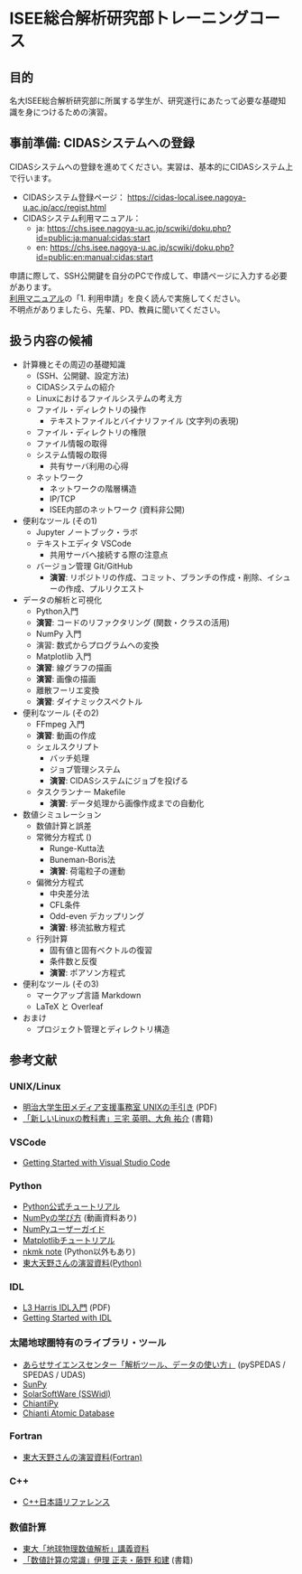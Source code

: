 # ISEE総合解析研究部トレーニングコース

## 目的

名大ISEE総合解析研究部に所属する学生が、研究遂行にあたって必要な基礎知識を身につけるための演習。

## 事前準備: CIDASシステムへの登録

CIDASシステムへの登録を進めてください。実習は、基本的にCIDASシステム上で行います。  

- CIDASシステム登録ページ： <https://cidas-local.isee.nagoya-u.ac.jp/acc/regist.html>
- CIDASシステム利用マニュアル：
  - ja: <https://chs.isee.nagoya-u.ac.jp/scwiki/doku.php?id=public:ja:manual:cidas:start>
  - en: <https://chs.isee.nagoya-u.ac.jp/scwiki/doku.php?id=public:en:manual:cidas:start>

申請に際して、SSH公開鍵を自分のPCで作成して、申請ページに入力する必要があります。  
[利用マニュアル](https://chs.isee.nagoya-u.ac.jp/scwiki/doku.php?id=public:ja:manual:cidas:start)の「1. 利用申請」を良く読んで実施してください。  
不明点がありましたら、先輩、PD、教員に聞いてください。

## 扱う内容の候補

- 計算機とその周辺の基礎知識
  - (SSH、公開鍵、設定方法)
  - CIDASシステムの紹介
  - Linuxにおけるファイルシステムの考え方
  - ファイル・ディレクトリの操作
    - テキストファイルとバイナリファイル (文字列の表現)
  - ファイル・ディレクトリの権限
  - ファイル情報の取得
  - システム情報の取得
    - 共有サーバ利用の心得
  - ネットワーク
    - ネットワークの階層構造
    - IP/TCP
    - ISEE内部のネットワーク (資料非公開)
- 便利なツール (その1)
  - Jupyter ノートブック・ラボ
  - テキストエディタ VSCode
    - 共用サーバへ接続する際の注意点
  - バージョン管理 Git/GitHub
    - **演習**: リポジトリの作成、コミット、ブランチの作成・削除、イシューの作成、プルリクエスト
- データの解析と可視化
  - Python入門
  - **演習**: コードのリファクタリング (関数・クラスの活用)
  - NumPy 入門
  - 演習: 数式からプログラムへの変換
  - Matplotlib 入門
  - **演習**: 線グラフの描画
  - **演習**: 画像の描画
  - 離散フーリエ変換
  - **演習**: ダイナミックスペクトル
- 便利なツール (その2)
  - FFmpeg 入門
  - **演習**: 動画の作成
  - シェルスクリプト
    - バッチ処理
    - ジョブ管理システム
    - **演習**: CIDASシステムにジョブを投げる
  - タスクランナー Makefile
    - **演習**: データ処理から画像作成までの自動化
- 数値シミュレーション
  - 数値計算と誤差
  - 常微分方程式 ()
    - Runge-Kutta法
    - Buneman-Boris法
    - **演習**: 荷電粒子の運動
  - 偏微分方程式
    - 中央差分法
    - CFL条件
    - Odd-even デカップリング
    - **演習**: 移流拡散方程式
  - 行列計算
    - 固有値と固有ベクトルの復習
    - 条件数と反復
    - **演習**: ポアソン方程式
- 便利なツール (その3)
  - マークアップ言語 Markdown
  - LaTeX と Overleaf
- おまけ
  - プロジェクト管理とディレクトリ構造

## 参考文献

### UNIX/Linux

- [明治大学生田メディア支援事務室 UNIXの手引き](https://www.meiji.ac.jp/isys/doc/UNIX2019.pdf) (PDF)
- [「新しいLinuxの教科書」三宅 英明、大角 祐介](https://www.sbcr.jp/product/4797380941/) (書籍)

### VSCode

- [Getting Started with Visual Studio Code](https://code.visualstudio.com/docs/introvideos/basics)

### Python

- [Python公式チュートリアル](https://docs.python.org/ja/3/tutorial/)
- [NumPyの学び方](https://numpy.org/ja/learn/) (動画資料あり)
- [NumPyユーザーガイド](https://numpy.org/doc/stable/user/index.html)
- [Matplotlibチュートリアル](https://matplotlib.org/stable/tutorials/index.html)
- [nkmk note](https://note.nkmk.me/) (Python以外もあり)
- [東大天野さんの演習資料(Python)](https://amanotk.github.io/python-resume-public/)

### IDL

- [L3 Harris IDL入門](https://nv5geospatialsoftware.co.jp/Portals/74/VIS_JAPAN/documents/IDL88_training.pdf) (PDF)
- [Getting Started with IDL](https://www.nv5geospatialsoftware.com/docs/Getting_Started.html)

### 太陽地球圏特有のライブラリ・ツール

- [あらせサイエンスセンター「解析ツール、データの使い方」](https://ergsc.isee.nagoya-u.ac.jp/data_info/howto.shtml.ja) (pySPEDAS / SPEDAS / UDAS)
- [SunPy](https://sunpy.org/)
- [SolarSoftWare (SSWidl)](https://www.lmsal.com/solarsoft/)
- [ChiantiPy](https://chiantipy.readthedocs.io/en/latest/)
- [Chianti Atomic Database](http://chiantidatabase.org/)

### Fortran

- [東大天野さんの演習資料(Fortran)](https://amanotk.github.io/fortran-resume-public/)

### C++

- [C++日本語リファレンス](https://cpprefjp.github.io/)

### 数値計算

- [東大「地球物理数値解析」講義資料](https://github.com/amanotk/numerical-geophysics)
- [「数値計算の常識」伊理 正夫・藤野 和建](https://www.kyoritsu-pub.co.jp/bookdetail/9784320013438) (書籍)
